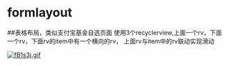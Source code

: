 # formlayout
##表格布局，类似支付宝基金自选页面
使用3个recyclerview,上面一个rv，下面一个rv，下面rv的item中有一个横向的rv，
上面rv与item中的rv联动实现滑动

[![fB1s3j.gif](https://z3.ax1x.com/2021/08/12/fB1s3j.gif)](https://imgtu.com/i/fB1s3j)
